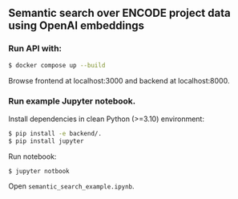 ## Semantic search over ENCODE project data using OpenAI embeddings

### Run API with:

```bash
$ docker compose up --build
```

Browse frontend at localhost:3000 and backend at localhost:8000.

### Run example Jupyter notebook.

Install dependencies in clean Python (>=3.10) environment:

```bash
$ pip install -e backend/.
$ pip install jupyter
```

Run notebook:

```bash
$ jupyter notbook
```

Open `semantic_search_example.ipynb`.